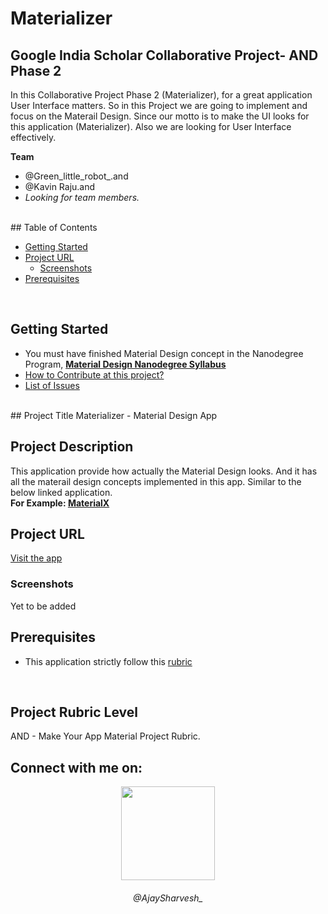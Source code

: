 # Materializer 
## Google India Scholar Collaborative Project- AND Phase 2

In this Collaborative Project Phase 2 (Materializer), for a great application User Interface matters. 
So in this Project we are going to implement and focus on the Materail Design. 
Since our motto is to make the UI looks for this application (Materializer).
Also we are looking for User Interface effectively.

**Team**
- @Green_little_robot_.and
- @Kavin Raju.and
- *Looking for team members.*

<br>
## Table of Contents

- [Getting Started](#getting-started)
- [Project URL](#project-url)
  - [Screenshots](#screenshots)
- [Prerequisites](#prerequisites)
<br>

## Getting Started
- You must have finished Material Design concept in the Nanodegree Program, 
 **[Material Design Nanodegree Syllabus](https://classroom.udacity.com/nanodegrees/nd801/parts/dc8a9fde-5a34-4241-bcbb-62e79ac84404)**
- [How to Contribute at this project?](Contributing.md)
- [List of Issues](https://github.com/google-udacity-india-scholars/and-track-AjaySharvesh3/issues)

<br>
## Project Title
Materializer - Material Design App
<br>

## Project Description
This application provide how actually the Material Design looks. And it has all the materail design concepts implemented in this app.
Similar to the below linked application.
<br>
**For Example:  [MaterialX](https://play.google.com/store/apps/details?id=com.material.components)**
<br>

## Project URL
[Visit the app](#)
<br>

### Screenshots
Yet to be added
<br>

## Prerequisites
* This application strictly follow this [rubric](https://review.udacity.com/#!/rubrics/63/view)
<br>

## Project Rubric Level
AND - Make Your App Material Project Rubric.
<br>

## Connect with me on:
<p align="center">
    <a href="https://twitter.com/AjaySharvesh_"><img src="profile.png" height="150" width="150"></a>
  <h6 align="center">@AjaySharvesh_</h6>
</p>
